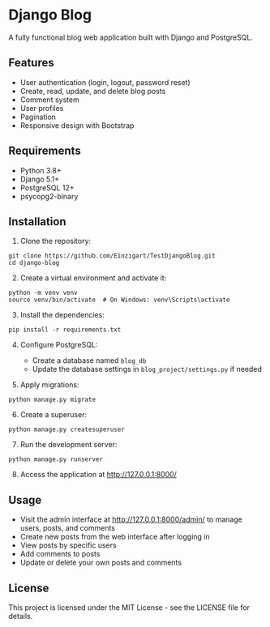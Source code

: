 # Django Blog

A fully functional blog web application built with Django and PostgreSQL.

## Features

- User authentication (login, logout, password reset)
- Create, read, update, and delete blog posts
- Comment system
- User profiles
- Pagination
- Responsive design with Bootstrap

## Requirements

- Python 3.8+
- Django 5.1+
- PostgreSQL 12+
- psycopg2-binary

## Installation

1. Clone the repository:
```
git clone https://github.com/Einzigart/TestDjangoBlog.git
cd django-blog
```

2. Create a virtual environment and activate it:
```
python -m venv venv
source venv/bin/activate  # On Windows: venv\Scripts\activate
```

3. Install the dependencies:
```
pip install -r requirements.txt
```

4. Configure PostgreSQL:
   - Create a database named `blog_db`
   - Update the database settings in `blog_project/settings.py` if needed

5. Apply migrations:
```
python manage.py migrate
```

6. Create a superuser:
```
python manage.py createsuperuser
```

7. Run the development server:
```
python manage.py runserver
```

8. Access the application at http://127.0.0.1:8000/

## Usage

- Visit the admin interface at http://127.0.0.1:8000/admin/ to manage users, posts, and comments
- Create new posts from the web interface after logging in
- View posts by specific users
- Add comments to posts
- Update or delete your own posts and comments

## License

This project is licensed under the MIT License - see the LICENSE file for details. 